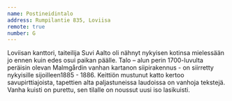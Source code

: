 ```yaml
---
name: Postineidintalo
address: Rumpilantie 835, Loviisa
remote: true
number: G
---
```

Loviisan kanttori, taiteilija Suvi Aalto oli nähnyt nykyisen kotinsa mielessään jo ennen kuin edes osui paikan päälle. Talo – alun perin 1700-luvulta peräisin olevan Malmgårdin vanhan kartanon siipirakennus - on siirretty nykyisille sijoilleen1885 - 1886. Keittiön mustunut katto kertoo savupirttiajoista, tapettien alta paljastuneissa laudoissa on vanhoja tekstejä. Vanha kuisti on purettu, sen tilalle on noussut uusi iso lasikuisti.